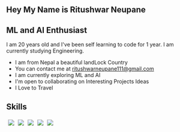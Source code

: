 <h2>Hey <a href="https://user-images.githubusercontent.com/18350557/176309783-0785949b-9127-417c-8b55-ab5a4333674e.gif"></a>My Name is Ritushwar Neupane</h2>
  <h2>ML and AI Enthusiast</h2>
  <p>I am 20 years old and I've been self learning to code for 1 year. I am currently studying Engineering.</p>
  <ul>
    <li>I am from Nepal a beautiful landLock Country</li>
    <li>You can contact me at <a href ="">ritushwarneupane111@gmail.com</a></li>
    <li>I am currently exploring ML and AI</li>
    <li>I'm open to collaborating on Interesting Projects Ideas</li>
<li>I Love to Travel</li>
  </ul>
  <h2>Skills</h2>
  <div class="inline-images">
  <img src="https://img.shields.io/badge/C-00599C?style=for-the-badge&logo=c&logoColor=white"/><img src="https://img.shields.io/badge/C%2B%2B-00599C?style=for-the-badge&logo=c%2B%2B&logoColor=white" /><img src="https://img.shields.io/badge/Python-FFD43B?style=for-the-badge&logo=python&logoColor=blue"/><img src="https://img.shields.io/badge/Numpy-777BB4?style=for-the-badge&logo=numpy&logoColor=white"/><img src="https://img.shields.io/badge/Pandas-2C2D72?style=for-the-badge&logo=pandas&logoColor=white"/>
  </div>
  <style>
  .inline-images img {
    display: inline;
    margin: 5px; /* Adjust spacing between images */
  }
</style>
<!--
**Ritushwar/Ritushwar** is a ✨ _special_ ✨ repository because its `README.md` (this file) appears on your GitHub profile.

Here are some ideas to get you started:

- 🔭 I’m currently working on ...
- 🌱 I’m currently learning ...
- 👯 I’m looking to collaborate on ...
- 🤔 I’m looking for help with ...
- 💬 Ask me about ...
- 📫 How to reach me: ...
- 😄 Pronouns: ...
- ⚡ Fun fact: ...
-->
